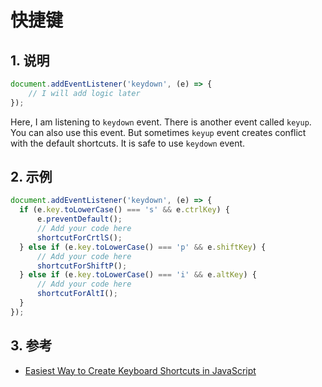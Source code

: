# 快捷键

## 1. 说明

```javascript
document.addEventListener('keydown', (e) => {
    // I will add logic later
});
```

Here, I am listening to `keydown` event. There is another event called `keyup`. You can also use this event. But sometimes `keyup` event creates conflict with the default shortcuts. It is safe to use `keydown` event.

## 2. 示例

```javascript
document.addEventListener('keydown', (e) => {
  if (e.key.toLowerCase() === 's' && e.ctrlKey) {
      e.preventDefault();
      // Add your code here
      shortcutForCrtlS();
  } else if (e.key.toLowerCase() === 'p' && e.shiftKey) {
      // Add your code here
      shortcutForShiftP();
  } else if (e.key.toLowerCase() === 'i' && e.altKey) {
      // Add your code here
      shortcutForAltI();
  }
});
```

## 3. 参考

* [Easiest Way to Create Keyboard Shortcuts in JavaScript](https://www.webmound.com/create-keyboard-shortcuts-in-javascript/)